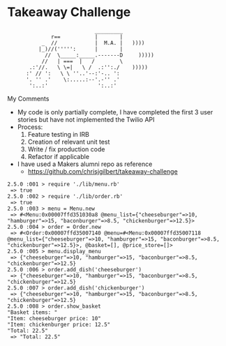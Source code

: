 Takeaway Challenge
==================
```
                            _________
              r==           |       |
           _  //            |  M.A. |   ))))
          |_)//(''''':      |       |
            //  \_____:_____.-------D     )))))
           //   | ===  |   /        \
       .:'//.   \ \=|   \ /  .:'':./    )))))
      :' // ':   \ \ ''..'--:'-.. ':
      '. '' .'    \:.....:--'.-'' .'
       ':..:'                ':..:'

```

My Comments
* My code is only partially complete, I have completed the first 3 user stories but have not implemented the Twilio API
* Process:
  1. Feature testing in IRB
  2. Creation of relevant unit test
  3. Write / fix production code
  4. Refactor if applicable
* I have used a Makers alumni repo as reference
  * https://github.com/chrisjgilbert/takeaway-challenge

```
2.5.0 :001 > require './lib/menu.rb'
 => true
2.5.0 :002 > require './lib/order.rb'
 => true
2.5.0 :003 > menu = Menu.new
 => #<Menu:0x00007ffd351030a8 @menu_list={"cheeseburger"=>10, "hamburger"=>15, "baconburger"=>8.5, "chickenburger"=>12.5}>
2.5.0 :004 > order = Order.new
 => #<Order:0x00007ffd35007140 @menu=#<Menu:0x00007ffd35007118 @menu_list={"cheeseburger"=>10, "hamburger"=>15, "baconburger"=>8.5, "chickenburger"=>12.5}>, @basket=[], @price_store=[]>
2.5.0 :005 > menu.display_menu
 => {"cheeseburger"=>10, "hamburger"=>15, "baconburger"=>8.5, "chickenburger"=>12.5}
2.5.0 :006 > order.add_dish('cheeseburger')
 => {"cheeseburger"=>10, "hamburger"=>15, "baconburger"=>8.5, "chickenburger"=>12.5}
2.5.0 :007 > order.add_dish('chickenburger')
 => {"cheeseburger"=>10, "hamburger"=>15, "baconburger"=>8.5, "chickenburger"=>12.5}
2.5.0 :008 > order.show_basket
"Basket items: "
"Item: cheeseburger price: 10"
"Item: chickenburger price: 12.5"
"Total: 22.5"
 => "Total: 22.5"
```
